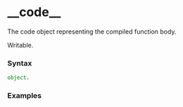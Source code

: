 # \_\_code\_\_

The code object representing the compiled function body.

Writable.

### Syntax

```python
object.
```

### Examples

```python

```